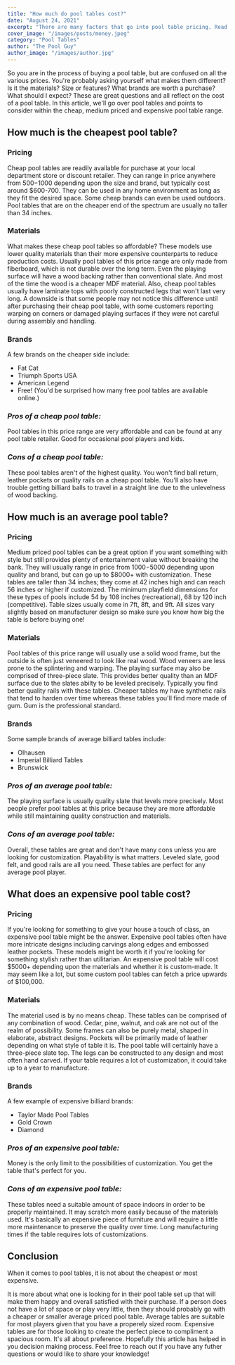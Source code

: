 ```yaml
---
title: "How much do pool tables cost?"
date: "August 24, 2021"
excerpt: "There are many factors that go into pool table pricing. Read more to understand what's at stake before you purchase."
cover_image: "/images/posts/money.jpeg"
category: "Pool Tables"
author: "The Pool Guy"
author_image: "/images/author.jpg"
---
```


<!-- Markdow generator - https://jaspervdj.be/lorem-markdownum/ -->

So you are in the process of buying a pool table, but are confused on all the various prices. You're probably asking yourself what makes them different? Is it the materials? Size or features? What brands are worth a purchase? What should I expect? These are great questions and all reflect on the cost of a pool table. In this article, we'll go over pool tables and points to consider within the cheap, medium priced and expensive pool table range.

## **How much is the cheapest pool table?**

### Pricing

Cheap pool tables are readily available for purchase at your local department store or discount retailer. They can range in price anywhere from $500-$1000 depending upon the size and brand, but typically cost around $600-700. They can be used in any home environment as long as they fit the desired space. Some cheap brands can even be used outdoors. Pool tables that are on the cheaper end of the spectrum are usually no taller than 34 inches.

### Materials

What makes these cheap pool tables so affordable? These models use lower quality materials than their more expensive counterparts to reduce production costs. Usually pool tables of this price range are only made from fiberboard, which is not durable over the long term. Even the playing surface will have a wood backing rather than conventional slate. And most of the time the wood is a cheaper MDF material. Also, cheap pool tables usually have laminate tops with poorly constructed legs that won't last very long. A downside is that some people may not notice this difference until after purchasing their cheap pool table, with some customers reporting warping on corners or damaged playing surfaces if they were not careful during assembly and handling.

### Brands

A few brands on the cheaper side include:

- Fat Cat
- Triumph Sports USA
- American Legend
- Free! (You'd be surprised how many free pool tables are available online.)

### _Pros of a cheap pool table:_

Pool tables in this price range are very affordable and can be found at any pool table retailer. Good for occasional pool players and kids.

### _Cons of a cheap pool table:_

These pool tables aren't of the highest quality. You won't find ball return, leather pockets or quality rails on a cheap pool table. You'll also have trouble getting billiard balls to travel in a straight line due to the unlevelness of wood backing.

## **How much is an average pool table?**

### Pricing

Medium priced pool tables can be a great option if you want something with style but still provides plenty of entertainment value without breaking the bank. They will usually range in price from $1000-$5000 depending upon quality and brand, but can go up to $8000+ with customization. These tables are taller than 34 inches; they come at 42 inches high and can reach 56 inches or higher if customized. The minimum playfield dimensions for these types of pools include 54 by 108 inches (recreational), 68 by 120 inch (competitive). Table sizes usually come in 7ft, 8ft, and 9ft. All sizes vary slightly based on manufacturer design so make sure you know how big the table is before buying one!

### Materials

Pool tables of this price range will usually use a solid wood frame, but the outside is often just veneered to look like real wood. Wood veneers are less prone to the splintering and warping. The playing surface may also be comprised of three-piece slate. This provides better quality than an MDF surface due to the slates abilty to be leveled precisely. Typically you find better quality rails with these tables. Cheaper tables my have synthetic rails that tend to harden over time whereas these tables you'll find more made of gum. Gum is the professional standard.

### Brands

Some sample brands of average billiard tables include:

- Olhausen
- Imperial Billiard Tables
- Brunswick

### _Pros of an average pool table:_

The playing surface is usually quality slate that levels more precisely. Most people prefer pool tables at this price because they are more affordable while still maintaining quality construction and materials.

### _Cons of an average pool table:_

Overall, these tables are great and don't have many cons unless you are looking for customization. Playability is what matters. Leveled slate, good felt, and good rails are all you need. These tables are perfect for any average pool player.

## **What does an expensive pool table cost?**

### Pricing

If you're looking for something to give your house a touch of class, an expensive pool table might be the answer. Expensive pool tables often have more intricate designs including carvings along edges and embossed leather pockets. These models might be worth it if you're looking for something stylish rather than utilitarian. An expensive pool table will cost $5000+ depending upon the materials and whether it is custom-made. It may seem like a lot, but some custom pool tables can fetch a price upwards of $100,000.

### Materials

The material used is by no means cheap. These tables can be comprised of any combination of wood. Cedar, pine, walnut, and oak are not out of the realm of possibility. Some frames can also be purely metal, shaped in elaborate, abstract designs. Pockets will be primarily made of leather depending on what style of table it is. The pool table will certainly have a three-piece slate top. The legs can be constructed to any design and most often hand carved. If your table requires a lot of customization, it could take up to a year to manufacture.

### Brands

A few example of expensive billiard brands:

- Taylor Made Pool Tables
- Gold Crown
- Diamond

### _Pros of an expensive pool table:_

Money is the only limit to the possibilities of customization. You get the table that's perfect for you.

### _Cons of an expensive pool table:_

These tables need a suitable amount of space indoors in order to be properly maintained. It may scratch more easily because of the materials used. It's basically an expensive piece of furniture and will require a little more maintenance to preserve the quality over time. Long manufacturing times if the table requires lots of customizations.

## **Conclusion**

When it comes to pool tables, it is not about the cheapest or most expensive.

It is more about what one is looking for in their pool table set up that will make them happy and overall satisfied with their purchase. If a person does not have a lot of space or play very little, then they should probably go with a cheaper or smaller average priced pool table. Average tables are suitable for most players given that you have a properely sized room. Expensive tables are for those looking to create the perfect piece to compliment a spacious room. It's all about preference. Hopefully this article has helped in you decision making process. Feel free to reach out if you have any futher questions or would like to share your knowledge!
